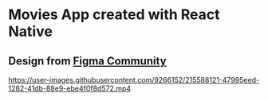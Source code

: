 # Movies App created with React Native

## Design from [Figma Community](https://www.figma.com/community/)

https://user-images.githubusercontent.com/9266152/215588121-47995eed-1282-41db-88e9-ebe4f0f8d572.mp4
